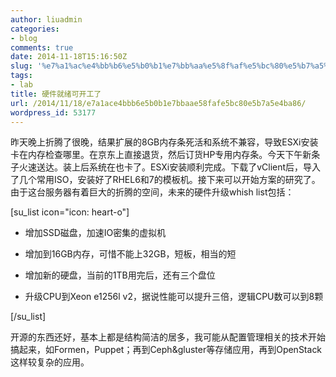 ```yaml
---
author: liuadmin
categories:
- blog
comments: true
date: 2014-11-18T15:16:50Z
slug: '%e7%a1%ac%e4%bb%b6%e5%b0%b1%e7%bb%aa%e5%8f%af%e5%bc%80%e5%b7%a5%e4%ba%86'
tags:
- lab
title: 硬件就绪可开工了
url: /2014/11/18/e7a1ace4bbb6e5b0b1e7bbaae58fafe5bc80e5b7a5e4ba86/
wordpress_id: 53177
---
```


昨天晚上折腾了很晚，结果扩展的8GB内存条死活和系统不兼容，导致ESXi安装卡在内存检查哪里。在京东上直接退货，然后订货HP专用内存条。今天下午新条子火速送达。装上后系统在也卡了。ESXi安装顺利完成。下载了vClient后，导入了几个常用ISO，安装好了RHEL6和7的模板机。接下来可以开始方案的研究了。由于这台服务器有着巨大的折腾的空间，未来的硬件升级whish list包括：

[su_list icon="icon: heart-o"]



	
  * 增加SSD磁盘，加速IO密集的虚拟机

	
  * 增加到16GB内存，可惜不能上32GB，短板，相当的短

	
  * 增加新的硬盘，当前的1TB用完后，还有三个盘位

	
  * 升级CPU到Xeon e1256l v2，据说性能可以提升三倍，逻辑CPU数可以到8颗


[/su_list]

开源的东西还好，基本上都是结构简洁的居多，我可能从配置管理相关的技术开始搞起来，如Formen，Puppet；再到Ceph&gluster等存储应用，再到OpenStack这样较复杂的应用。
